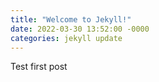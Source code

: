 ```yaml
---
title: "Welcome to Jekyll!"
date: 2022-03-30 13:52:00 -0000
categories: jekyll update
---
```

Test first post